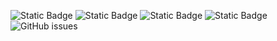 ![Static Badge](https://img.shields.io/badge/blacklists-60-000000) ![Static Badge](https://img.shields.io/badge/blacklisted-3090906-cc0000) ![Static Badge](https://img.shields.io/badge/whitelisted-2242-00CC00) ![Static Badge](https://img.shields.io/badge/streaming_blacklist-28106-000000) ![GitHub issues](https://img.shields.io/github/issues/fabriziosalmi/blacklists)
